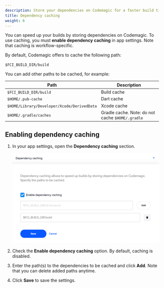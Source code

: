 ```yaml
---
description: Store your dependencies on Codemagic for a faster build time.
title: Dependency caching
weight: 6
---
```


You can speed up your builds by storing dependencies on Codemagic. To use caching, you must **enable dependency caching** in app settings. Note that caching is workflow-specific.

By default, Codemagic offers to cache the following path:

`$FCI_BUILD_DIR/build`

You can add other paths to be cached, for example:

| **Path**                                    | **Description**                                  |
| ------------------------------------------- | ------------------------------------------------ |
| `$FCI_BUILD_DIR/build`                      | Build cache                                      |
| `$HOME/.pub-cache`                          | Dart cache                                       |
| `$HOME/Library/Developer/Xcode/DerivedData` | Xcode cache                                      |
| `$HOME/.gradle/caches`                      | Gradle cache. Note: do not cache `$HOME/.gradle` |

## Enabling dependency caching

1. In your app settings, open the **Dependency caching** section.

   ![](../uploads/2019/04/caching_enabled.PNG)

2. Check the **Enable dependency caching** option. By default, caching is disabled.
3. Enter the path(s) to the dependencies to be cached and click **Add**. Note that you can delete added paths anytime.
4. Click **Save** to save the settings.
